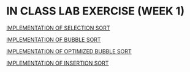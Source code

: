 # IN CLASS LAB EXERCISE (WEEK 1)


[IMPLEMENTATION OF SELECTION SORT](https://github.com/kumudh-ranasinghe/DSA/blob/50ebd641c5db67d18bcbdcf4c892793e33c20fa2/LAB%201/selectionsort.cpp)

[IMPLEMENTATION OF BUBBLE SORT](https://github.com/kumudh-ranasinghe/DSA/blob/ee9a38bca9da834ce3cb48e85566429222098e79/LAB%201/bubblesort.cpp)

[IMPLEMENTATION OF OPTIMIZED BUBBLE SORT](https://github.com/kumudh-ranasinghe/DSA/blob/65fb628fcc8f732d106e0f82fbfebf0831131505/LAB%201/opbubblesort.cpp)

[IMPLEMENTATION OF INSERTION SORT](https://github.com/kumudh-ranasinghe/DSA/blob/725318e5700b641afe5f4292ff98d86fafc5be77/LAB%201/insertionsort.cpp)
